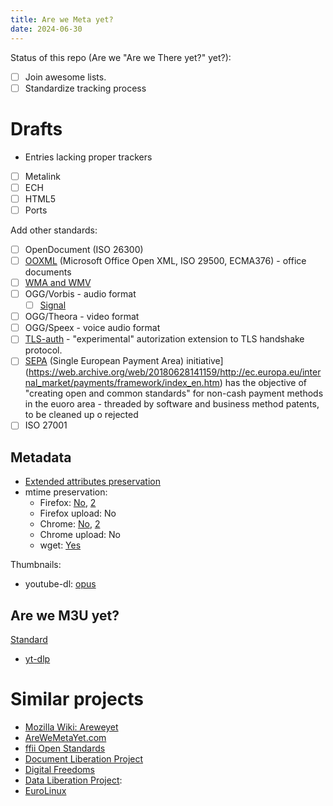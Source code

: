 ```yaml
---
title: Are we Meta yet?
date: 2024-06-30
---
```


Status of this repo (Are we "Are we There yet?" yet?):
- [ ] Join awesome lists.
- [ ] Standardize tracking process

# Drafts

- Entries lacking proper trackers
- [ ] Metalink
- [ ] ECH
- [ ] HTML5
- [ ] Ports

Add other standards:
- [ ] OpenDocument (ISO 26300)
- [ ] [OOXML](https://web.archive.org/web/20180628141159/http://www.noooxml.org/) (Microsoft Office Open XML, ISO 29500, ECMA376) - office documents
- [ ] [WMA and WMV](https://web.archive.org/web/20180628141159/http://wiki.debianforum.de/OffenerBriefEUStreamingEn)
- [ ] OGG/Vorbis - audio format
	- [ ] [Signal](https://github.com/signalapp/Signal-iOS/issues/5771)
- [ ] OGG/Theora - video format
- [ ] OGG/Speex - voice audio format
- [ ] [TLS-auth](https://web.archive.org/web/20180628141159/http://www.fsf.org/news/oppose-tls-authz-standard.html) - "experimental" autorization extension to TLS handshake protocol.
- [ ] [SEPA](https://web.archive.org/web/20180628141159/http://www.philadelphiafed.org/files/wps/2007/wp07-20.pdf) (Single European Payment Area) initiative](https://web.archive.org/web/20180628141159/http://ec.europa.eu/internal_market/payments/framework/index_en.htm) has
	the objective of "creating open and common standards" for non-cash payment
	methods in the euoro area - threaded by software and business method
	patents, to be cleaned up o rejected
- [ ] ISO 27001

## Metadata
- [Extended attributes preservation](https://wiki.archlinux.org/title/Extended_attributes#Support)
- mtime preservation:
	- Firefox: [No](https://bugzilla.mozilla.org/show_bug.cgi?id=733954), [2](https://bugzilla.mozilla.org/show_bug.cgi?id=733954)
	- Firefox upload: No
	- Chrome: [No](https://issues.chromium.org/issues/40405216), [2](https://bugs.chromium.org/p/chromium/issues/detail?id=4574)
	- Chrome upload: No
	- wget: [Yes](https://www.gnu.org/software/wget/manual/html_node/Time_002dStamping-Usage.html#Time_002dStamping-Usage)

Thumbnails:
- youtube-dl: [opus](https://github.com/ytdl-org/youtube-dl/issues/22338)

## Are we M3U yet?
[Standard](https://en.wikipedia.org/wiki/M3U#Extended_M3U)
- [yt-dlp](https://github.com/yt-dlp/yt-dlp/issues/9114)

# Similar projects
- [Mozilla Wiki: Areweyet](https://wiki.mozilla.org/Areweyet)
- [AreWeMetaYet.com](http://arewemetayet.com/)
- [ffii Open Standards](https://web.archive.org/web/20180628141159/https://action.ffii.org/openstandards)
- [Document Liberation Project](https://www.documentliberation.org/)
- [Digital Freedoms](https://digitalfreedoms.org/en/dfd)
- [Data Liberation Project](https://www.data-liberation-project.org/):
- [EuroLinux](http://www.eurolinux.org/)
